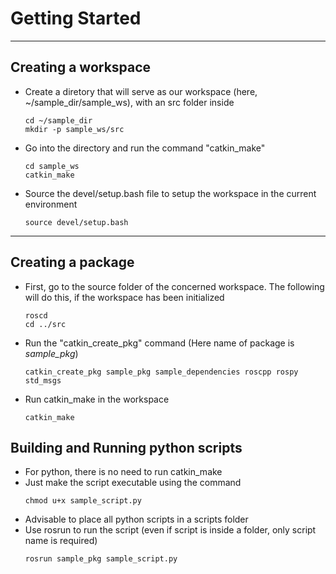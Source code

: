 # Getting Started
---

## Creating a workspace

- Create a diretory that will serve as our workspace (here, ~/sample_dir/sample_ws), with an src folder inside
  	```
  	cd ~/sample_dir
  	mkdir -p sample_ws/src
  	```
- Go into the directory and run the command "catkin_make"
  	```
  	cd sample_ws
  	catkin_make
  	```
- Source the devel/setup.bash file to setup the workspace in the current environment
  	```
  	source devel/setup.bash
  	```
---
## Creating a package

- First, go to the source folder of the concerned workspace. The following will do this, if the workspace has been initialized
  	```
  	roscd
  	cd ../src
  	```
- Run the "catkin_create_pkg" command (Here name of package is *sample_pkg*)
  	```
	catkin_create_pkg sample_pkg sample_dependencies roscpp rospy std_msgs
	```
- Run catkin_make in the workspace 
	```
	catkin_make
	```
## Building and Running python scripts

- For python, there is no need to run catkin_make
- Just make the script executable using the command
	```
	chmod u+x sample_script.py
	```
- Advisable to place all python scripts in a scripts folder
- Use rosrun to run the script (even if script is inside a folder, only script name is required)
	```
	rosrun sample_pkg sample_script.py
	```
